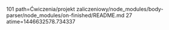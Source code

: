 101 path=Ćwiczenia/projekt zaliczeniowy/node_modules/body-parser/node_modules/on-finished/README.md
27 atime=1446632578.734337
